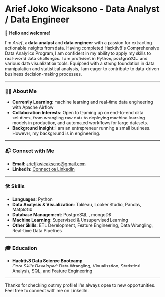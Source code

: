 # **Arief Joko Wicaksono - Data Analyst / Data Engineer**

👋 **Hello and welcome!**

I'm *Arief*, a **data analyst** and **data engineer** with a passion for extracting actionable insights from data. Having completed Hacktiv8's Comprehensive Data Analytics Program, I am confident in my ability to apply my skills to real-world data challenges. I am proficient in Python, postgreSQL, and various data visualization tools. Equipped with a strong foundation in data manipulation and statistical analysis, I am eager to contribute to data-driven business decision-making processes.

---

### :technologist: **About Me**
- **Currently Learning**: machine learning and real-time data engineering with Apache Airflow
- **Collaboration Interests**: Open to teaming up on end-to-end data solutions, from wrangling raw data to deploying machine learning models in production, and automated workflows for large datasets.
- **Background Insight**: I am an entrepreneur running a small business. However, my background is in engineering.

---

### 📬 **Connect with Me**
- **Email**: ariefjkwicaksono@gmail.com
- **LinkedIn**: [Connect on LinkedIn](linkedin.com/in/arief-joko-wicaksono-80a519141)

---

### 🛠 **Skills**
- **Languages**: Python  
- **Data Analysis & Visualization**: Tableau, Looker Studio, Pandas, Matplotlib  
- **Database Management**: PostgreSQL , mongoDB
- **Machine Learning**: Supervised & Unsupervised Learning  
- **Other Skills**: ETL Development, Feature Engineering, Data Wrangling, Real-time Data Pipelines

---

### 🎓 **Education**
- **Hacktiv8 Data Science Bootcamp**  
  *Core Skills Developed*: Data Wrangling, Visualization, Statistical Analysis, SQL, and Feature Engineering

---

Thanks for checking out my profile! I'm always open to new opportunities. Feel free to connect with me on LinkedIn.
